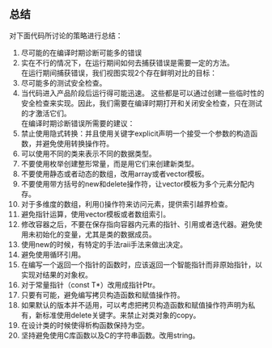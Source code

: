 ## 总结
对下面代码所讨论的策略进行总结：  
1. 尽可能的在编译时期诊断可能多的错误
2. 实在不行的情况下，在运行期间如何去捕获错误是需要一定的方法。  
在运行期间捕获错误，我们视图实现2个存在鲜明对比的目标：  
1. 尽可能多的测试安全检查。
2. 当代码进入产品阶段后运行得可能迅速。
这些都是可以通过创建一些临时性的安全检查来实现。因此，我们需要在编译时期打开和关闭安全检查，只在测试的才激活它们。  
在编译时期诊断错误所需要的建议：  
1. 禁止使用隐式转换：并且使用关键字explicit声明一个接受一个参数的构造函数，并避免使用转换操作符。  
2. 可以使用不同的类来表示不同的数据类型。  
3. 不要使用枚举创建整形常量，而是用它们来创建新类型。
4. 不要使用静态或者动态的数组，改用array或者vector模板。  
5. 不要使用带方括号的new和delete操作符，让vector模板为多个元素分配内存。  
6. 对于多维度的数组，利用()操作符来访问元素，提供索引越界检查。  
7. 避免指针运算，使用vector模板或者数组索引。  
8. 修改容器之后，不要在保存指向容器内元素的指针、引用或者迭代器。避免使用未初始化的变量，尤其是类的数据成员。  
9. 使用new的时候，有特定的手法raii手法来做出决定。  
10. 避免使用循环引用。  
11. 在编写一个返回一个指针的函数时，应该返回一个智能指针而非原始指针，以实现对结果的对象权。  
12. 对于常量指针（const T*）改用成指针Ptr<const T>。  
13. 只要有可能，避免编写拷贝构造函数和赋值操作符。  
14. 如果默认的版本并不适用，可以考虑把拷贝构造函数和赋值操作符声明为私有，新标准使用delete关键字。来禁止对类对象的copy。  
15. 在设计类的时候使得析构函数保持为空。  
16. 坚持避免使用C库函数以及C的字符串函数。改用string。  
